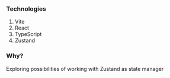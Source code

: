 ### Technologies
  1. Vite
  2. React
  3. TypeScript
  4. Zustand
  
### Why?
Exploring possibilities of working with Zustand as state manager
